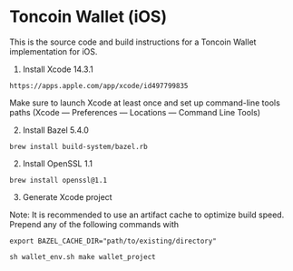 # Toncoin Wallet (iOS)

This is the source code and build instructions for a Toncoin Wallet implementation for iOS.

1. Install Xcode 14.3.1

```
https://apps.apple.com/app/xcode/id497799835
```

Make sure to launch Xcode at least once and set up command-line tools paths (Xcode — Preferences — Locations — Command Line Tools)

2. Install Bazel 5.4.0

```
brew install build-system/bazel.rb
```

2. Install OpenSSL 1.1

```
brew install openssl@1.1
```

3. Generate Xcode project

Note:
It is recommended to use an artifact cache to optimize build speed. Prepend any of the following commands with

```
export BAZEL_CACHE_DIR="path/to/existing/directory"
```

```
sh wallet_env.sh make wallet_project
```
